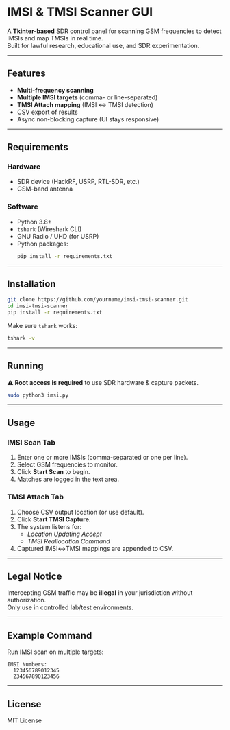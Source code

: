 # IMSI & TMSI Scanner GUI

A **Tkinter-based** SDR control panel for scanning GSM frequencies to detect IMSIs and map TMSIs in real time.  
Built for lawful research, educational use, and SDR experimentation.

---

## Features
- **Multi-frequency scanning**
- **Multiple IMSI targets** (comma- or line-separated)
- **TMSI Attach mapping** (IMSI ↔ TMSI detection)
- CSV export of results
- Async non-blocking capture (UI stays responsive)

---

## Requirements

### Hardware
- SDR device (HackRF, USRP, RTL-SDR, etc.)
- GSM-band antenna

### Software
- Python 3.8+
- `tshark` (Wireshark CLI)
- GNU Radio / UHD (for USRP)
- Python packages:
  ```bash
  pip install -r requirements.txt
  ```

---

## Installation
```bash
git clone https://github.com/yourname/imsi-tmsi-scanner.git
cd imsi-tmsi-scanner
pip install -r requirements.txt
```

Make sure `tshark` works:
```bash
tshark -v
```

---

## Running
**⚠ Root access is required** to use SDR hardware & capture packets.

```bash
sudo python3 imsi.py
```

---

## Usage

### IMSI Scan Tab
1. Enter one or more IMSIs (comma-separated or one per line).
2. Select GSM frequencies to monitor.
3. Click **Start Scan** to begin.
4. Matches are logged in the text area.

### TMSI Attach Tab
1. Choose CSV output location (or use default).
2. Click **Start TMSI Capture**.
3. The system listens for:
   - *Location Updating Accept*
   - *TMSI Reallocation Command*
4. Captured IMSI↔TMSI mappings are appended to CSV.

---

## Legal Notice
Intercepting GSM traffic may be **illegal** in your jurisdiction without authorization.  
Only use in controlled lab/test environments.

---

## Example Command
Run IMSI scan on multiple targets:
```text
IMSI Numbers:
  123456789012345
  234567890123456
```

---

## License
MIT License
